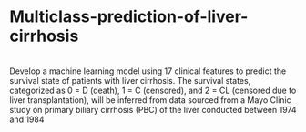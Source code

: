 # Multiclass-prediction-of-liver-cirrhosis
<br>
Develop a machine learning model using 17 clinical features to predict the survival state of patients with liver cirrhosis. The survival states, categorized as 0 = D (death), 1 = C (censored), and 2 = CL (censored due to liver transplantation), will be inferred from data sourced from a Mayo Clinic study on primary biliary cirrhosis (PBC) of the liver conducted between 1974 and 1984
